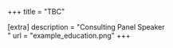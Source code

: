 +++
title = "TBC"


[extra] 
description = "Consulting Panel Speaker <br/>"
url = "example_education.png"
+++

